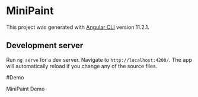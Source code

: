 # MiniPaint

This project was generated with [Angular CLI](https://github.com/angular/angular-cli) version 11.2.1.

## Development server

Run `ng serve` for a dev server. Navigate to `http://localhost:4200/`. The app will automatically reload if you change any of the source files.

#Demo 
<p>MiniPaint Demo <a href="https://rustamlevkovski.github.io/Innowise-lab-internship-Level-2-Mini-paint/" title="Demo">
</a> </p>

